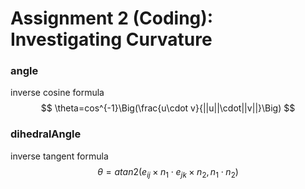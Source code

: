 # Assignment 2 (Coding): Investigating Curvature

### angle

inverse cosine formula
$$
\theta=cos^{-1}\Big(\frac{u\cdot v}{||u||\cdot||v||}\Big)
$$

### dihedralAngle

inverse tangent formula
$$
\theta=atan2(e_{ij}\times n_1\cdot e_{jk}\times n_2,n_1\cdot n_2)
$$
